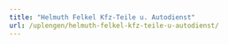 ```yaml
---
title: "Helmuth Felkel Kfz-Teile u. Autodienst"
url: /uplengen/helmuth-felkel-kfz-teile-u-autodienst/
---
```

